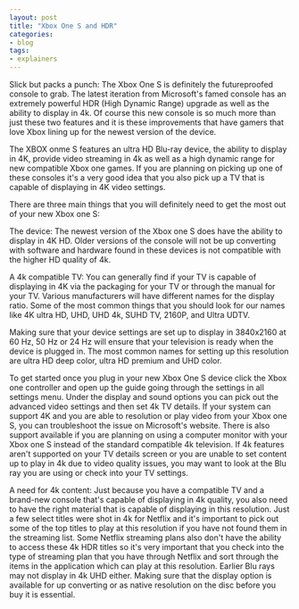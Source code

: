 ---
layout: post
title: "Xbox One S and HDR"
categories:
- blog
tags:
- explainers
---Slick but packs a punch: The Xbox One S is definitely the futureproofed console to grab. The latest iteration from Microsoft's famed console has an extremely powerful HDR (High Dynamic Range) upgrade as well as the ability to display in 4k. Of course this new console is so much more than just these two features and it is these improvements that have gamers that love Xbox lining up for the newest version of the device. The XBOX onme S features an ultra HD Blu-ray device, the ability to display in 4K, provide video streaming in 4k as well as a high dynamic range for new compatible Xbox one games. If you are planning on picking up one of these consoles it's a very good idea that you also pick up a TV that is capable of displaying in 4K video settings. 
There are three main things that you will definitely need to get the most out of your new Xbox one S:The device: The newest version of the Xbox one S does have the ability to display in 4K HD. Older versions of the console will not be up converting with software and hardware found in these devices is not compatible with the higher HD quality of 4k. A 4k compatible TV: You can generally find if your TV is capable of displaying in 4K via the packaging for your TV or through the manual for your TV. Various manufacturers will have different names for the display ratio. Some of the most common things that you should look for our names like 4K ultra HD, UHD, UHD 4k, SUHD TV, 2160P, and Ultra UDTV.
Making sure that your device settings are set up to display in 3840x2160 at 60 Hz, 50 Hz or 24 Hz will ensure that your television is ready when the device is plugged in. The most common names for setting up this resolution are ultra HD deep color, ultra HD premium and UHD color. 
To get started once you plug in your new Xbox One S device click the Xbox one controller and open up the guide going through the settings in all settings menu. Under the display and sound options you can pick out the advanced video settings and then set 4k TV details. If your system can support 4K and you are able to resolution or play video from your Xbox one S, you can troubleshoot the issue on Microsoft's website. There is also support available if you are planning on using a computer monitor with your Xbox one S instead of the standard compatible 4k television. If 4k features aren't supported on your TV details screen or you are unable to set content up to play in 4k due to video quality issues, you may want to look at the Blu ray you are using or check into your TV settings. A need for 4k content:Just because you have a compatible TV and a brand-new console that's capable of displaying in 4k quality, you also need to have the right material that is capable of displaying in this resolution. Just a few select titles were shot in 4k for Netflix and it's important to pick out some of the top titles to play at this resolution if you have not found them in the streaming list. Some Netflix streaming plans also don't have the ability to access these 4k HDR titles so it's very important that you check into the type of streaming plan that you have through Netflix and sort through the items in the application which can play at this resolution. Earlier Blu rays may not display in 4k UHD either. Making sure that the display option is available for up converting or as native resolution on the disc before you buy it is essential. 